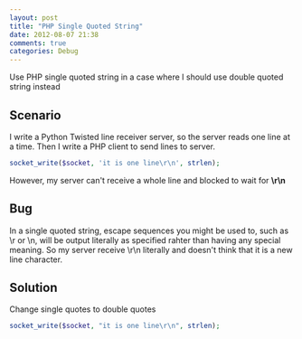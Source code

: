 ```yaml
---
layout: post
title: "PHP Single Quoted String"
date: 2012-08-07 21:38
comments: true
categories: Debug
---
```


Use PHP single quoted string in a case where I should use double quoted string instead

<!-- more -->

## Scenario
I write a Python Twisted line receiver server, so the server reads one line at a time. Then I write a PHP client to send lines to server.

``` php
socket_write($socket, 'it is one line\r\n', strlen);
```

However, my server can't receive a whole line and blocked to wait for **\r\n**

## Bug
In a single quoted string, escape sequences you might be used to, such as \r or \n, will be output literally as specified rahter than having any special meaning. So my server receive \r\n literally and doesn't think that it is a new line character.

## Solution
Change single quotes to double quotes

``` php
socket_write($socket, "it is one line\r\n", strlen);
```

